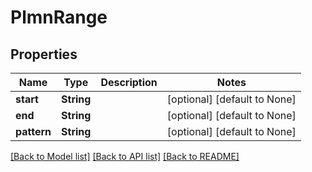 # PlmnRange

## Properties
Name | Type | Description | Notes
------------ | ------------- | ------------- | -------------
**start** | **String** |  | [optional] [default to None]
**end** | **String** |  | [optional] [default to None]
**pattern** | **String** |  | [optional] [default to None]

[[Back to Model list]](../README.md#documentation-for-models) [[Back to API list]](../README.md#documentation-for-api-endpoints) [[Back to README]](../README.md)


